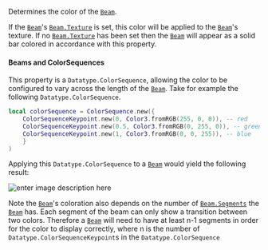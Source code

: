Determines the color of the [`Beam`](https://create.roblox.com/docs/reference/engine/classes/Beam).

If the [`Beam`](https://create.roblox.com/docs/reference/engine/classes/Beam)'s [`Beam.Texture`](https://create.roblox.com/docs/reference/engine/classes/Beam#Texture) is set, this color will be
applied to the [`Beam`](https://create.roblox.com/docs/reference/engine/classes/Beam)'s texture. If no [`Beam.Texture`](https://create.roblox.com/docs/reference/engine/classes/Beam#Texture) has been
set then the [`Beam`](https://create.roblox.com/docs/reference/engine/classes/Beam) will appear as a solid bar colored in accordance
with this property.
#### Beams and ColorSequences

This property is a `Datatype.ColorSequence`, allowing the color to be
configured to vary across the length of the [`Beam`](https://create.roblox.com/docs/reference/engine/classes/Beam). Take for example
the following `Datatype.ColorSequence`.
```lua
local colorSequence = ColorSequence.new({
	ColorSequenceKeypoint.new(0, Color3.fromRGB(255, 0, 0)), -- red
	ColorSequenceKeypoint.new(0.5, Color3.fromRGB(0, 255, 0)), -- green
	ColorSequenceKeypoint.new(1, Color3.fromRGB(0, 0, 255)), -- blue
	}
)
```

Applying this `Datatype.ColorSequence` to a [`Beam`](https://create.roblox.com/docs/reference/engine/classes/Beam) would yield the
following result:

![enter image description here](https://prod.docsiteassets.roblox.com/assets/legacy/BeamColor.png)

Note the [`Beam`](https://create.roblox.com/docs/reference/engine/classes/Beam)'s coloration also depends on the number of
[`Beam.Segments`](https://create.roblox.com/docs/reference/engine/classes/Beam#Segments) the [`Beam`](https://create.roblox.com/docs/reference/engine/classes/Beam) has. Each segment of the beam can
only show a transition between two colors. Therefore a [`Beam`](https://create.roblox.com/docs/reference/engine/classes/Beam) will
need to have at least n-1 segments in order for the color to display
correctly, where n is the number of `Datatype.ColorSequenceKeypoint`s in
the `Datatype.ColorSequence`